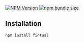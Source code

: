 [![NPM Version](https://img.shields.io/npm/v/fintual?style=flat-square)](https://www.npmjs.com/package/fintual)
[![npm bundle size](https://img.shields.io/bundlephobia/minzip/fintual?style=flat-square)](https://bundlephobia.com/package/fintual)

## Installation

```bash
npm install fintual
```
